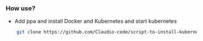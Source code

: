### How use?

- Add ppa and install Docker and Kubernetes and start kubernetes
```bash
    git clone https://github.com/Claudio-code/script-to-install-kubernetes.git && cd ./script-to-install-kubernetes && sudo ./install_how_root.sh
```
